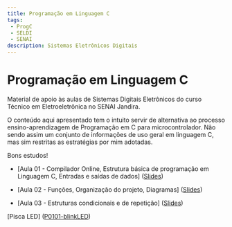 ```yaml
---
title: Programação em Linguagem C
tags:
 - ProgC
 - SELDI
 - SENAI
description: Sistemas Eletrônicos Digitais
---
```


# Programação em Linguagem C

Material de apoio às aulas de Sistemas Digitais Eletrônicos do curso
Técnico em Eletroeletrônica no SENAI Jandira.

O conteúdo aqui apresentado tem o intuito servir de alternativa ao processo
ensino-aprendizagem de Programação em C para microcontrolador.
Não sendo assim um conjunto de informações de uso geral em linguagem C,
mas sim restritas as estratégias por mim adotadas.

Bons estudos!


* [Aula 01 - Compilador Online, Estrutura básica de programação em Linguagem C, Entradas e saídas de dados]
([Slides](https://github.com/JoseWRPereira/aula-progC/blob/master/progC-01.pdf?raw=true))

* [Aula 02 - Funções, Organização do projeto, Diagramas]
([Slides](https://github.com/JoseWRPereira/aula-progC/blob/master/progC-02.pdf?raw=true))

* [Aula 03 - Estruturas condicionais e de repetição]
([Slides](https://github.com/JoseWRPereira/aula-progC/blob/master/progC-03.pdf?raw=true))


[Pisca LED]
([P0101-blinkLED](https://github.com/JoseWRPereira/P0101-blinkLED/blob/master/P0101-blinkLED.md?raw=true))